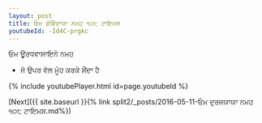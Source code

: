 ```yaml
---
layout: post
title: ਓਮ ਗੋਵਿੰਦਾਯਾ ਨਮਹ ੧੦੮ ਟਾਇਮਸ
youtubeId: -Id4C-prgkc
---
```

 
 
 ਓਮ ਊਰਧਵਾਸਾਇਨੇ ਨਮਹ  
 
 -  ਜੋ ਉਪਰ ਵੱਲ ਮੂੰਹ ਕਰਕੇ ਸੌਂਦਾ ਹੈ 
 
  
 
  
 
 
 
 
 
 


{% include youtubePlayer.html id=page.youtubeId %}
 
[Next]({{ site.baseurl }}{% link  split2/_posts/2016-05-11-ਓਮ ਦੁਰਜਯਾਯਾ ਨਮਹ ੧੦੮ ਟਾਇਮਸ.md%})
 
